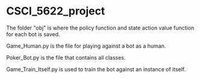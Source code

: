 # CSCI_5622_project

The folder "obj" is where the policy function and state action value function for each bot is saved.

Game_Human.py is the file for playing against a bot as a human.

Poker_Bot.py is the file that contains all classes.

Game_Train_Itself.py is used to train the bot against an instance of itself.


